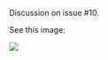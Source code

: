 Discussion on issue #10.

See this image:

![](https://cloud.githubusercontent.com/assets/77226/3680662/e31e0f50-12b0-11e4-96e9-a77d8142bfa1.png)

